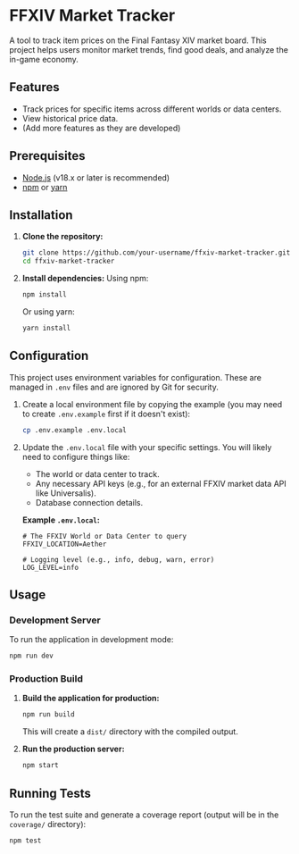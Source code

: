 # FFXIV Market Tracker

A tool to track item prices on the Final Fantasy XIV market board. This project helps users monitor market trends, find good deals, and analyze the in-game economy.

## Features

*   Track prices for specific items across different worlds or data centers.
*   View historical price data.
*   (Add more features as they are developed)

## Prerequisites

*   [Node.js](https://nodejs.org/) (v18.x or later is recommended)
*   [npm](https://www.npmjs.com/) or [yarn](https://yarnpkg.com/)

## Installation

1.  **Clone the repository:**
    ```bash
    git clone https://github.com/your-username/ffxiv-market-tracker.git
    cd ffxiv-market-tracker
    ```

2.  **Install dependencies:**
    Using npm:
    ```bash
    npm install
    ```
    Or using yarn:
    ```bash
    yarn install
    ```

## Configuration

This project uses environment variables for configuration. These are managed in `.env` files and are ignored by Git for security.

1.  Create a local environment file by copying the example (you may need to create `.env.example` first if it doesn't exist):
    ```bash
    cp .env.example .env.local
    ```

2.  Update the `.env.local` file with your specific settings. You will likely need to configure things like:
    *   The world or data center to track.
    *   Any necessary API keys (e.g., for an external FFXIV market data API like Universalis).
    *   Database connection details.

    **Example `.env.local`:**
    ```env
    # The FFXIV World or Data Center to query
    FFXIV_LOCATION=Aether

    # Logging level (e.g., info, debug, warn, error)
    LOG_LEVEL=info
    ```

## Usage

### Development Server

To run the application in development mode:

```bash
npm run dev
```

### Production Build

1.  **Build the application for production:**
    ```bash
    npm run build
    ```
    This will create a `dist/` directory with the compiled output.

2.  **Run the production server:**
    ```bash
    npm start
    ```

## Running Tests

To run the test suite and generate a coverage report (output will be in the `coverage/` directory):
```bash
npm test
```